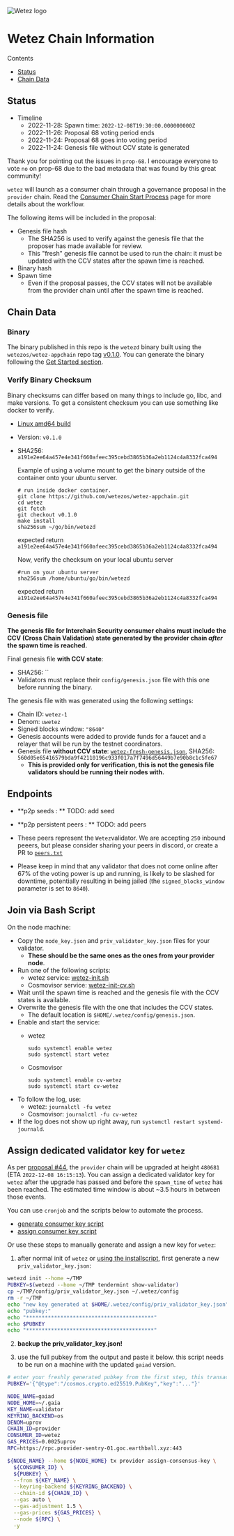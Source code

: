 ![Wetez logo]()

# Wetez Chain Information

Contents

* [Status](#status)
* [Chain Data](#chain-data)

## Status

<!-- TODO: Spawn time & Proposal num -->
* Timeline
  * 2022-11-28: Spawn time: `2022-12-08T19:30:00.000000000Z`
  * 2022-11-26: Proposal 68 voting period ends
  * 2022-11-24: Proposal 68 goes into voting period
  * 2022-11-24: Genesis file without CCV state is generated

Thank you for pointing out the issues in `prop-68`.  I encourage everyone to vote `no` on prop-68 due to the bad metadata that was found by this great community!

`wetez` will launch as a consumer chain through a governance proposal in the `provider` chain. Read the [Consumer Chain Start Process](/docs/Consumer-Chain-Start-Process.md) page for more details about the workflow.

The following items will be included in the proposal:

* Genesis file hash
  * The SHA256 is used to verify against the genesis file that the proposer has made available for review.
  * This "fresh" genesis file cannot be used to run the chain: it must be updated with the CCV states after the spawn time is reached.
* Binary hash
* Spawn time
  * Even if the proposal passes, the CCV states will not be available from the provider chain until after the spawn time is reached.

## Chain Data

### Binary

The binary published in this repo is the `wetezd` binary built using the `wetezos/wetez-appchain` repo tag [v0.1.0](https://github.com/wetezos/wetez-appchain/releases/tag/v0.1.0). You can generate the binary following the [Get Started section](https://github.com/wetezos/wetez-appchain/tree/v0.1.0#get-started).
### Verify Binary Checksum

Binary checksums can differ based on many things to include go, libc, and make versions. To get a consistent checksum you can use something like docker to verify.

* [Linux amd64 build](wetezd)
* Version: `v0.1.0`
* SHA256: `a191e2ee64a457e4e341f660afeec395cebd3865b36a2eb1124c4a8332fca494`

  Example of using a volume mount to get the binary outside of the container onto your ubuntu server.


  ```
  # run inside docker container.
  git clone https://github.com/wetezos/wetez-appchain.git
  cd wetez
  git fetch
  git checkout v0.1.0
  make install
  sha256sum ~/go/bin/wetezd
  ```

  expected return `a191e2ee64a457e4e341f660afeec395cebd3865b36a2eb1124c4a8332fca494`

  Now, verify the checksum on your local ubuntu server

  ```
  #run on your ubuntu server
  sha256sum /home/ubuntu/go/bin/wetezd
  ```

  expected return `a191e2ee64a457e4e341f660afeec395cebd3865b36a2eb1124c4a8332fca494`

### Genesis file

**The genesis file for Interchain Security consumer chains must include the CCV (Cross Chain Validation) state generated by the provider chain _after_ the spawn time is reached.**

Final genesis file **with CCV state**:

* SHA256: ``
* Validators must replace their `config/genesis.json` file with this one before running the binary.

The genesis file with was generated using the following settings:

* Chain ID: `wetez-1`
* Denom: `uwetez`
* Signed blocks window: `"8640"`
* Genesis accounts were added to provide funds for a faucet and a relayer that will be run by the testnet coordinators.
* Genesis file **without CCV state**: [`wetez-fresh-genesis.json`](wetez-fresh-genesis.json), SHA256: `560d05e65416579bda9f42110196c933f017a7f7496d56449b7e90b8c1c5fe67`
  * **This is provided only for verification, this is not the genesis file validators should be running their nodes with.**

## Endpoints

* **p2p seeds : ** TODO: add seed
* **p2p persistent peers : ** TODO: add peers
* These peers represent the `Wetez`validator. We are accepting `250` inbound peeers, but please consider sharing your peers in discord, or create a PR to [`peers.txt`](peers.txt)

* Please keep in mind that any validator that does not come online after 67% of the voting power is up and running, is likely to be slashed for downtime, potentially resulting in being jailed (the `signed_blocks_window` parameter is set to `8640`).

## Join via Bash Script

On the node machine:

* Copy the `node_key.json` and `priv_validator_key.json` files for your validator.
  * **These should be the same ones as the ones from your provider node**.
* Run one of the following scripts:
  * wetez service: [wetez-init.sh](wetez-init.sh)
  * Cosmovisor service: [wetez-init-cv.sh](wetez-init-cv.sh)
* Wait until the spawn time is reached and the genesis file with the CCV states is available.
* Overwrite the genesis file with the one that includes the CCV states.
  * The default location is `$HOME/.wetez/config/genesis.json`.
* Enable and start the service:
  * wetez

    ```
    sudo systemctl enable wetez
    sudo systemctl start wetez
    ```

  * Cosmovisor

    ```
    sudo systemctl enable cv-wetez
    sudo systemctl start cv-wetez
    ```

- To follow the log, use:
  * wetez: `journalctl -fu wetez`
  * Cosmovisor: `journalctl -fu cv-wetez`
- If the log does not show up right away, run `systemctl restart systemd-journald`.

## Assign dedicated validator key for `wetez`

As per [proposal #44](https://testnet.mintscan.io/goc-provider/proposals/44), the `provider` chain will be upgraded at height `480681` (ETA `2022-12-08 16:15:13`). You can assign a dedicated validator key for `wetez` after the upgrade has passed and before the `spawn_time` of `wetez` has been reached. The estimated time window is about ~3.5 hours in between those events.

You can use `cronjob` and the scripts below to automate the process.

- [generate consumer key script](./generate_consumer_key.sh)
- [assign consumer key script](./assign_consumer_key.sh)

Or use these steps to manually generate and assign a new key for `wetez`:

1) after normal init of `wetez` or [using the installscript](#join-via-bash-script), first generate a new `priv_validator_key.json`:
```sh
wetezd init --home ~/TMP
PUBKEY=$(wetezd --home ~/TMP tendermint show-validator)
cp ~/TMP/config/priv_validator_key.json ~/.wetez/config
rm -r ~/TMP
echo "new key generated at $HOME/.wetez/config/priv_validator_key.json"
echo "pubkey:"
echo "*****************************************"
echo $PUBKEY
echo "*****************************************"
```
2) **backup the priv_validator_key.json!**

3) use the full pubkey from the output and paste it below. this script needs to be run on a machine with the updated `gaiad` version.
```sh
# enter your freshly generated pubkey from the first step, this transaction needs to be done on a machine with the updated gaiad version
PUBKEY='{"@type":"/cosmos.crypto.ed25519.PubKey","key":"..."}'

NODE_NAME=gaiad
NODE_HOME=~/.gaia
KEY_NAME=validator
KEYRING_BACKEND=os
DENOM=uprov
CHAIN_ID=provider
CONSUMER_ID=wetez
GAS_PRICES=0.0025uprov
RPC=https://rpc.provider-sentry-01.goc.earthball.xyz:443

${NODE_NAME} --home ${NODE_HOME} tx provider assign-consensus-key \
  ${CONSUMER_ID} \
  ${PUBKEY} \
  --from ${KEY_NAME} \
  --keyring-backend ${KEYRING_BACKEND} \
  --chain-id ${CHAIN_ID} \
  --gas auto \
  --gas-adjustment 1.5 \
  --gas-prices ${GAS_PRICES} \
  --node ${RPC} \
  -y
```